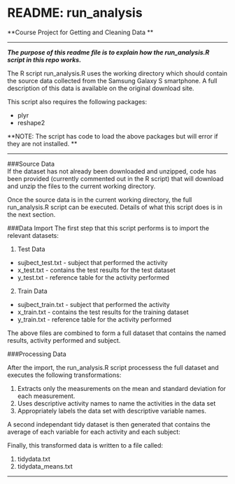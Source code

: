 README: run_analysis
===========
**Course Project for Getting and  Cleaning Data **

----

***The purpose of this readme file is to explain how the run_analysis.R script in this repo works.***  

The R script run_analysis.R  uses the working directory which should contain the source data collected from the Samsung Galaxy S smartphone.  A full description of this data is available on the original download site.  

This script also requires the following packages:

- plyr
- reshape2 

**NOTE: The script has code to load the above packages but will error if they are not installed.  **

-----

###Source Data  
If the dataset has not already been downloaded and unzipped, code has been provided (currently commented out in the R script) that will download and unzip the files to the current working directory.

Once the source data is in the current working directory, the full run_analysis.R script can be executed.  Details of what this script does is in the next section.    

###Data Import
The first step that this script performs is to import the relevant datasets:
  
1. Test Data
+ sujbect_test.txt - subject that performed the activity
+ x_test.txt - contains the test results for the test dataset
+ y_test.txt - reference table for the activity performed 
  
2. Train Data
+ sujbect_train.txt - subject that performed the activity
+ x_train.txt - contains the test results for the training dataset
+ y_train.txt - reference table for the activity performed 

The above files are combined to form a full dataset that contains the named results, activity performed and subject. 

###Processing Data

After the import, the run_analysis.R script processess the full dataset and executes the following transformations: 

1. Extracts only the measurements on the mean and standard deviation for each measurement. 
2. Uses descriptive activity names to name the activities in the data set
3. Appropriately labels the data set with descriptive variable names. 

A second independant tidy dataset is then generated that contains the average of each variable for each activity 
and each subject:
  
Finally, this transformed data is written to a file called:  

1. tidydata.txt 
2. tidydata_means.txt 

----
